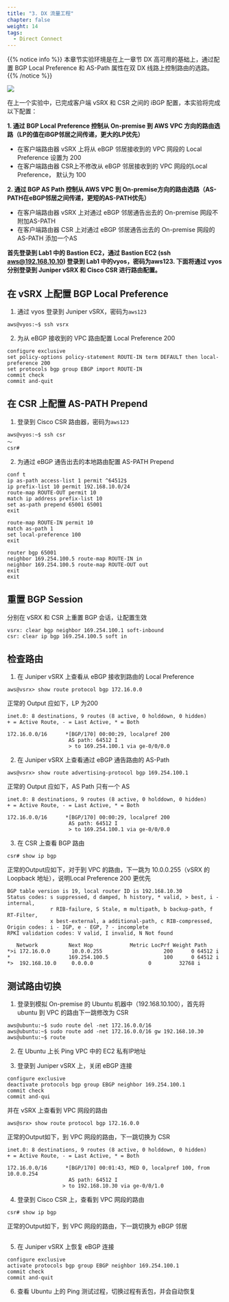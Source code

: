 ```yaml
---
title: "3. DX 流量工程"
chapter: false
weight: 14
tags:
  - Direct Connect
---
```



{{% notice info %}}
本章节实验环境是在上一章节 DX 高可用的基础上，通过配置 BGP Local Preference 和 AS-Path 属性在双 DX 线路上控制路由的选路。
{{% /notice  %}}

![](/images/DX/DXTE-topology.png)

在上一个实验中，已完成客户端 vSRX 和 CSR 之间的 iBGP 配置，本实验将完成以下配置：

**1. 通过 BGP Local Preference 控制从 On-premise 到 AWS VPC 方向的路由选路（LP的值在iBGP邻居之间传递，更大的LP优先）**
 - 在客户端路由器 vSRX 上将从 eBGP 邻居接收到的 VPC 网段的 Local Preference 设置为 200
 - 在客户端路由器 CSR上不修改从 eBGP 邻居接收到的 VPC 网段的Local Preference， 默认为 100

**2. 通过 BGP AS Path 控制从 AWS VPC 到 On-premise方向的路由选路（AS-PATH在eBGP邻居之间传递，更短的AS-PATH优先）**
 - 在客户端路由器 vSRX 上对通过 eBGP 邻居通告出去的 On-premise 网段不附加AS-PATH
 - 在客户端路由器 CSR 上对通过 eBGP 邻居通告出去的 On-premise 网段的 AS-PATH 添加一个AS

**首先登录到 Lab1 中的 Bastion EC2，通过 Bastion EC2 (ssh aws@192.168.10.10) 登录到 Lab1 中的vyos，密码为aws123. 下面将通过 vyos 分别登录到 Juniper vSRX 和 Cisco CSR 进行路由配置。**

## 在 vSRX 上配置 BGP Local Preference

1. 通过 vyos 登录到 Juniper vSRX，密码为```aws123```
```
aws@vyos:~$ ssh vsrx
```

2. 为从 eBGP 接收到的 VPC 路由配置 Local Preference 200
```
configure exclusive
set policy-options policy-statement ROUTE-IN term DEFAULT then local-preference 200
set protocols bgp group EBGP import ROUTE-IN
commit check
commit and-quit
```

## 在 CSR 上配置 AS-PATH Prepend

1. 登录到 Cisco CSR 路由器，密码为```aws123```
```
aws@vyos:~$ ssh csr
～
csr#
```

2. 为通过 eBGP 通告出去的本地路由配置 AS-PATH Prepend
```
conf t
ip as-path access-list 1 permit ^64512$
ip prefix-list 10 permit 192.168.10.0/24
route-map ROUTE-OUT permit 10
match ip address prefix-list 10
set as-path prepend 65001 65001
exit

route-map ROUTE-IN permit 10
match as-path 1
set local-preference 100
exit

router bgp 65001
neighbor 169.254.100.5 route-map ROUTE-IN in
neighbor 169.254.100.5 route-map ROUTE-OUT out
exit
exit
```

## 重置 BGP Session
分别在 vSRX 和 CSR 上重置 BGP 会话，让配置生效
```
vsrx: clear bgp neighbor 169.254.100.1 soft-inbound
csr: clear ip bgp 169.254.100.5 soft in
```

## 检查路由
1. 在 Juniper vSRX 上查看从 eBGP 接收到路由的 Local Preference
```
aws@vsrx> show route protocol bgp 172.16.0.0
```

正常的 Output 应如下，LP 为200
```
inet.0: 8 destinations, 9 routes (8 active, 0 holddown, 0 hidden)
+ = Active Route, - = Last Active, * = Both

172.16.0.0/16      *[BGP/170] 00:00:29, localpref 200
                    AS path: 64512 I
                    > to 169.254.100.1 via ge-0/0/0.0
```

2. 在 Juniper vSRX 上查看通过 eBGP 通告路由的 AS-Path
```
aws@vsrx> show route advertising-protocol bgp 169.254.100.1
```
正常的 Output 应如下，AS Path 只有一个 AS
```
inet.0: 8 destinations, 9 routes (8 active, 0 holddown, 0 hidden)
+ = Active Route, - = Last Active, * = Both

172.16.0.0/16      *[BGP/170] 00:00:29, localpref 200
                    AS path: 64512 I
                    > to 169.254.100.1 via ge-0/0/0.0
```
3. 在 CSR 上查看 BGP 路由
```
csr# show ip bgp
```

正常的Output应如下，对于到 VPC 的路由，下一跳为 10.0.0.255（vSRX 的 Loopback 地址），说明Local Preference 200 更优先
```
BGP table version is 19, local router ID is 192.168.10.30
Status codes: s suppressed, d damped, h history, * valid, > best, i - internal,
              r RIB-failure, S Stale, m multipath, b backup-path, f RT-Filter,
              x best-external, a additional-path, c RIB-compressed,
Origin codes: i - IGP, e - EGP, ? - incomplete
RPKI validation codes: V valid, I invalid, N Not found

   Network          Next Hop            Metric LocPrf Weight Path
*>i 172.16.0.0       10.0.0.255                    200      0 64512 i
*                   169.254.100.5                  100      0 64512 i
*>  192.168.10.0     0.0.0.0                  0         32768 i
```

## 测试路由切换

1. 登录到模拟 On-premise 的 Ubuntu 机器中（192.168.10.100），首先将 ubuntu 到 VPC 的路由下一跳修改为 CSR
```
aws@ubuntu:~$ sudo route del -net 172.16.0.0/16
aws@ubuntu:~$ sudo route add -net 172.16.0.0/16 gw 192.168.10.30
aws@ubuntu:~$ route
```

2. 在 Ubuntu 上长 Ping VPC 中的 EC2 私有IP地址

3. 登录到 Juniper vSRX 上，关闭 eBGP 连接
```
configure exclusive
deactivate protocols bgp group EBGP neighbor 169.254.100.1
commit check
commit and-qui
```
  并在 vSRX 上查看到 VPC 网段的路由
```
aws@srx> show route protocol bgp 172.16.0.0
```
正常的Output如下，到 VPC 网段的路由，下一跳切换为 CSR
```
inet.0: 8 destinations, 9 routes (8 active, 0 holddown, 0 hidden)
+ = Active Route, - = Last Active, * = Both

172.16.0.0/16      *[BGP/170] 00:01:43, MED 0, localpref 100, from 10.0.0.254
                    AS path: 64512 I
                  > to 192.168.10.30 via ge-0/0/1.0
```

4. 登录到 Cisco CSR 上，查看到 VPC 网段的路由
```
csr# show ip bgp
```
正常的Output如下，到 VPC 网段的路由，下一跳切换为 eBGP 邻居
```

```

5. 在 Juniper vSRX 上恢复 eBGP 连接
```
configure exclusive
activate protocols bgp group EBGP neighbor 169.254.100.1
commit check
commit and-quit
```

6. 查看 Ubuntu 上的 Ping 测试过程，切换过程有丢包，并会自动恢复
